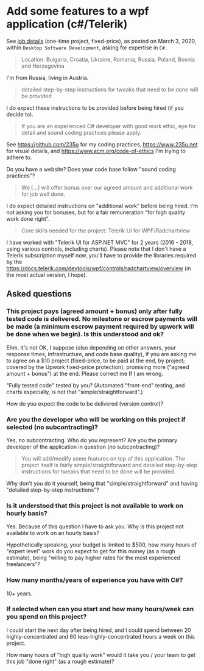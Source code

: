 # Add some features to a wpf application (c#/Telerik)

See [job details](docs/job-details.pdf) (one-time project, fixed-price), as posted on March 3, 2020, within `Desktop Software Development`, asking for expertise in `C#`.

> Location: Bulgaria, Croatia, Ukraine, Romania, Russia, Poland, Bosnia and Herzegovina

I'm from Russia, living in Austria.

> detailed step-by-step instructions for tweaks that need to be done will be provided

I do expect these instructions to be provided before being hired (if you decide to).

> If you are an experienced C# developer with good work ethic, eye for detail and sound coding practices please apply.

See https://github.com/235u for my coding practices, https://www.235u.net for visual details, and https://www.acm.org/code-of-ethics I'm trying to adhere to.

Do you have a website? Does your code base follow "sound coding practices"?

> We [...] will offer bonus over our agreed amount and additional work for job well done.

I do expect detailed instructions on "additional work" before being hired. I'm not asking you for bonuses, but for a fair remuneration "for high quality work done right".

> Core skills needed for the project: Telerik UI for WPF/Radchartview

I have worked with "Telerik UI for ASP.NET MVC" for 2 years (2016 - 2018, using various controls, including charts). Please note that I don't have a Telerik subscription myself now, you'll have to provide the libraries required by the https://docs.telerik.com/devtools/wpf/controls/radchartview/overview (in the most actual version, I hope).

## Asked questions

### This project pays (agreed amount + bonus) only after fully tested code is delivered. No milestone or escrow payments will be made (a minimum escrow payment required by upwork will be done when we begin). Is this understood and ok?

Ehm, it's not OK, I suppose (also depending on other answers, your response times, infrastructure, and code base quality), if you are asking me to agree on a $10 project (fixed-price, to be paid at the end, by project; covered by the Upwork fixed-price protection), promising more ("agreed amount + bonus") at the end. Please correct me If I am wrong.

"Fully tested code" tested by you? (Automated "front-end" testing, and charts especially, is not that "simple/straightforward".)

How do you expect the code to be delivered (version control)? 

### Are you the developer who will be working on this project if selected (no subcontracting)?

Yes, no subcontracting. Who do you represent? Are you the primary developer of the application in question (no subcontracting)?

>  You will add/modify some features on top of this application. The project itself is fairly simple/straightforward and detailed step-by-step instructions for tweaks that need to be done will be provided.

Why don't you do it yourself, being that "simple/straightforward" and having "detailed step-by-step instructions"?

### Is it understood that this project is not available to work on hourly basis?

Yes. Because of this question I have to ask you: Why is this project not available to work on an hourly basis?

Hypothetically speaking, your budget is limited to $500, how many hours of "expert level" work do you expect to get for this money (as a rough estimate), being "willing to pay higher rates for the most experienced freelancers"?

### How many months/years of experience you have with C#?

10+ years.

### If selected when can you start and how many hours/week can you spend on this project?

I could start the next day after being hired, and I could spend between 20 highly-concentrated and 60 less-highly-concentrated hours a week on this project.

How many hours of "high quality work" would it take you / your team to get this job "done right" (as a rough estimate)?